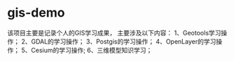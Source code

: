 # gis-demo
该项目主要是记录个人的GIS学习成果，
主要涉及以下内容：
1、Geotools学习操作；
2、GDAL的学习操作；
3、Postgis的学习操作；
4、OpenLayer的学习操作；
5、Cesium的学习操作;
6、三维模型知识学习；

